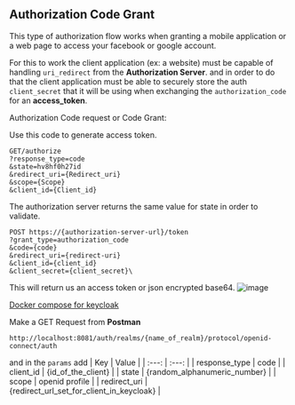 ## Authorization Code Grant
This type of authorization flow works when granting a mobile application or a web page to access your facebook or google account.

For this to work the client application (ex: a website) must be capable of handling `uri_redirect` from the __Authorization Server__. and in order to do that the client application must be able to securely store the auth `client_secret` that it will be using when exchanging the `authorization_code` for an __access_token__.

Authorization Code request or Code Grant:

Use this code to generate access token.

```
GET/authorize 
?response_type=code    
&state=hv8hf0h27id
&redirect_uri={Redirect_uri}
&scope={Scope}
&client_id={Client_id}
```

The authorization server returns the same value for state in order to validate.

```
POST https://{authorization-server-url}/token
?grant_type=authorization_code
&code={code}
&redirect_uri={redirect-uri}
&client_id={client_id}
&client_secret={client_secret}\
```
This will return us an access token or json encrypted base64.
![image](https://m.media-amazon.com/images/G/01/mobile-apps/dex/ask-accountlinking/auth-code-grant-flow-sequence._TTH_.png)

[Docker compose for keycloak](https://github.com/bertoxious/keycloak/blob/main/docker-compose.yml)

Make a GET Request from __Postman__
```
http://localhost:8081/auth/realms/{name_of_realm}/protocol/openid-connect/auth
```
and in the `params` add 
| Key | Value |
| :---: | :---: |
| response_type | code |
| client_id | {id_of_the_client} |
| state | {random_alphanumeric_number} |
| scope | openid profile |
| redirect_uri | {redirect_url_set_for_client_in_keycloak} |
